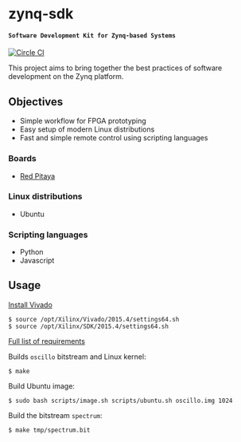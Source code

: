 # zynq-sdk

#### `Software Development Kit for Zynq-based Systems`

[![Circle CI](https://circleci.com/gh/Koheron/zynq-sdk.svg?style=shield)](https://circleci.com/gh/Koheron/zynq-sdk)

This project aims to bring together the best practices of software development on the Zynq platform.

## Objectives

* Simple workflow for FPGA prototyping
* Easy setup of modern Linux distributions
* Fast and simple remote control using scripting languages

### Boards

* [Red Pitaya](http://redpitaya.com)

### Linux distributions

* Ubuntu

### Scripting languages

* Python
* Javascript

## Usage

[Install Vivado](https://github.com/Koheron/zynq-sdk/issues/37)

```
$ source /opt/Xilinx/Vivado/2015.4/settings64.sh
$ source /opt/Xilinx/SDK/2015.4/settings64.sh
```

[Full list of requirements](https://github.com/Koheron/zynq-sdk/issues/4)

Builds `oscillo` bitstream and Linux kernel:
```
$ make
```

Build Ubuntu image:
```
$ sudo bash scripts/image.sh scripts/ubuntu.sh oscillo.img 1024
```

Build the bitstream `spectrum`:
```
$ make tmp/spectrum.bit
```
